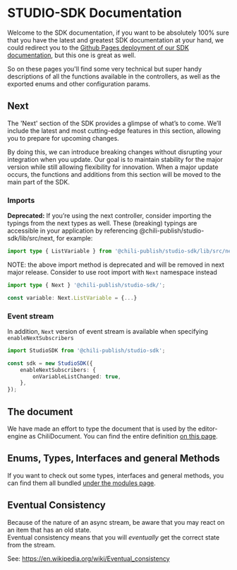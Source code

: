 # STUDIO-SDK Documentation

Welcome to the SDK documentation, if you want to be absolutely 100% sure that you have the latest and greatest SDK documentation at your hand, we could redirect you to the [Github Pages deployment of our SDK documentation](https://chili-publish.github.io/studio-sdk/index.html), but this one is great as well.

So on these pages you'll find some very technical but super handy descriptions of all the functions available in the controllers, as well as the exported enums and other configuration params.

## Next

The 'Next' section of the SDK provides a glimpse of what’s to come. We’ll include the latest and most cutting-edge features in this section, allowing you to prepare for upcoming changes.

By doing this, we can introduce breaking changes without disrupting your integration when you update. Our goal is to maintain stability for the major version while still allowing flexibility for innovation. When a major update occurs, the functions and additions from this section will be moved to the main part of the SDK.

### Imports

**Deprecated:** If you’re using the next controller, consider importing the typings from the next types as well. These (breaking) typings are accessible in your application by referencing @chili-publish/studio-sdk/lib/src/next, for example:

```ts
import type { ListVariable } from '@chili-publish/studio-sdk/lib/src/next';
```

NOTE: the above import method is deprecated and will be removed in next major release. Consider to use root import with `Next` namespace instead

```ts
import type { Next } '@chili-publish/studio-sdk/';

const variable: Next.ListVariable = {...}
```

### Event stream

In addition, `Next` version of event stream is available when specifying `enableNextSubscribers`

```ts
import StudioSDK from '@chili-publish/studio-sdk';

const sdk = new StudioSDK({
    enableNextSubscribers: {
        onVariableListChanged: true,
    },
});
```

## The document

We have made an effort to type the document that is used by the editor-engine as ChiliDocument.
You can find the entire definition [on this page](interfaces/types_DocumentTypes.ChiliDocument.md).

## Enums, Types, Interfaces and general Methods

If you want to check out some types, interfaces and general methods, you can find them all bundled [under the modules page](modules).

## Eventual Consistency

Because of the nature of an async stream, be aware that you may react on an item that has an old state.  
Eventual consistency means that you will _eventually_ get the correct state from the stream.

See: https://en.wikipedia.org/wiki/Eventual_consistency
